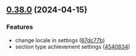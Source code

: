 ## [0.38.0](https://github.com/taskany-inc/hire/compare/v0.37.0...v0.38.0) (2024-04-15)


### Features

* change locale in settings ([67dc77b](https://github.com/taskany-inc/hire/commit/67dc77b86e7751b7cc4a612d396d85c725d0286d))
* section type achievement settings ([4540834](https://github.com/taskany-inc/hire/commit/4540834681a525a6383735efee2aeebb21cfb418))

